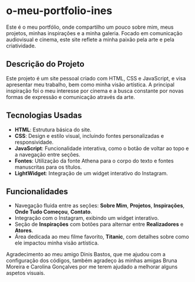 # o-meu-portfolio-ines

Este é o meu portfólio, onde compartilho um pouco sobre mim, meus projetos, minhas inspirações e a minha galeria. Focado em comunicação audiovisual e cinema, este site reflete a minha paixão pela arte e pela criatividade.

## Descrição do Projeto

Este projeto é um site pessoal criado com HTML, CSS e JavaScript, e visa apresentar meu trabalho, bem como minha visão artística. A principal inspiração foi o meu interesse por cinema e a busca constante por novas formas de expressão e comunicação através da arte.

## Tecnologias Usadas

- **HTML**: Estrutura básica do site.
- **CSS**: Design e estilo visual, incluindo fontes personalizadas e responsividade.
- **JavaScript**: Funcionalidade interativa, como o botão de voltar ao topo e a navegação entre seções.
- **Fontes**: Utilização da fonte Athena para o corpo do texto e fontes manuscritas para os títulos.
- **LightWidget**: Integração de um widget interativo do Instagram.

## Funcionalidades

- Navegação fluida entre as seções: **Sobre Mim**, **Projetos**, **Inspirações**, **Onde Tudo Começou**, **Contato**.
- Integração com o Instagram, exibindo um widget interativo.
- Seção de **Inspirações** com botões para alternar entre **Realizadores** e **Atores**.
- Área dedicada ao meu filme favorito, **Titanic**, com detalhes sobre como ele impactou minha visão artística.

Agradecimento ao meu amigo Dinis Bastos, que me ajudou com a configuração dos códigos, também agradeço às minhas amigas Bruna Moreira e Carolina Gonçalves por me terem ajudado a melhorar alguns aspetos visuais.
